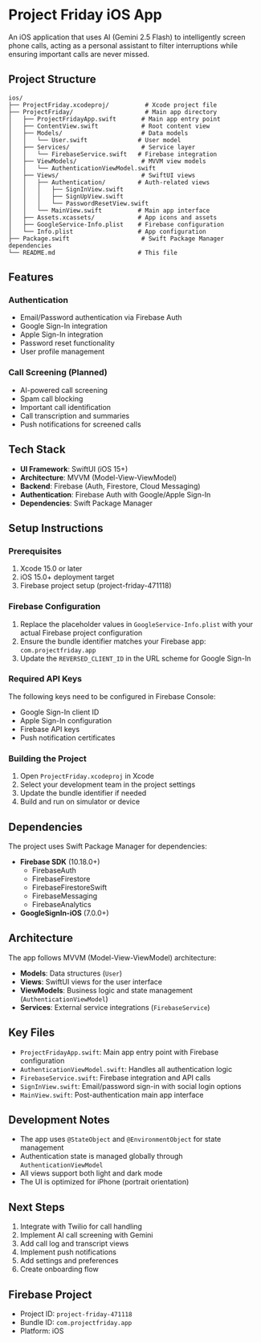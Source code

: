 # Project Friday iOS App

An iOS application that uses AI (Gemini 2.5 Flash) to intelligently screen phone calls, acting as a personal assistant to filter interruptions while ensuring important calls are never missed.

## Project Structure

```
ios/
├── ProjectFriday.xcodeproj/          # Xcode project file
├── ProjectFriday/                    # Main app directory
│   ├── ProjectFridayApp.swift       # Main app entry point
│   ├── ContentView.swift            # Root content view
│   ├── Models/                      # Data models
│   │   └── User.swift              # User model
│   ├── Services/                    # Service layer
│   │   └── FirebaseService.swift   # Firebase integration
│   ├── ViewModels/                  # MVVM view models
│   │   └── AuthenticationViewModel.swift
│   ├── Views/                       # SwiftUI views
│   │   ├── Authentication/         # Auth-related views
│   │   │   ├── SignInView.swift
│   │   │   ├── SignUpView.swift
│   │   │   └── PasswordResetView.swift
│   │   └── MainView.swift          # Main app interface
│   ├── Assets.xcassets/            # App icons and assets
│   ├── GoogleService-Info.plist    # Firebase configuration
│   └── Info.plist                  # App configuration
├── Package.swift                    # Swift Package Manager dependencies
└── README.md                       # This file
```

## Features

### Authentication
- Email/Password authentication via Firebase Auth
- Google Sign-In integration
- Apple Sign-In integration
- Password reset functionality
- User profile management

### Call Screening (Planned)
- AI-powered call screening
- Spam call blocking
- Important call identification
- Call transcription and summaries
- Push notifications for screened calls

## Tech Stack

- **UI Framework**: SwiftUI (iOS 15+)
- **Architecture**: MVVM (Model-View-ViewModel)
- **Backend**: Firebase (Auth, Firestore, Cloud Messaging)
- **Authentication**: Firebase Auth with Google/Apple Sign-In
- **Dependencies**: Swift Package Manager

## Setup Instructions

### Prerequisites
1. Xcode 15.0 or later
2. iOS 15.0+ deployment target
3. Firebase project setup (project-friday-471118)

### Firebase Configuration
1. Replace the placeholder values in `GoogleService-Info.plist` with your actual Firebase project configuration
2. Ensure the bundle identifier matches your Firebase app: `com.projectfriday.app`
3. Update the `REVERSED_CLIENT_ID` in the URL scheme for Google Sign-In

### Required API Keys
The following keys need to be configured in Firebase Console:
- Google Sign-In client ID
- Apple Sign-In configuration
- Firebase API keys
- Push notification certificates

### Building the Project
1. Open `ProjectFriday.xcodeproj` in Xcode
2. Select your development team in the project settings
3. Update the bundle identifier if needed
4. Build and run on simulator or device

## Dependencies

The project uses Swift Package Manager for dependencies:

- **Firebase SDK** (10.18.0+)
  - FirebaseAuth
  - FirebaseFirestore
  - FirebaseFirestoreSwift
  - FirebaseMessaging
  - FirebaseAnalytics
- **GoogleSignIn-iOS** (7.0.0+)

## Architecture

The app follows MVVM (Model-View-ViewModel) architecture:

- **Models**: Data structures (`User`)
- **Views**: SwiftUI views for the user interface
- **ViewModels**: Business logic and state management (`AuthenticationViewModel`)
- **Services**: External service integrations (`FirebaseService`)

## Key Files

- `ProjectFridayApp.swift`: Main app entry point with Firebase configuration
- `AuthenticationViewModel.swift`: Handles all authentication logic
- `FirebaseService.swift`: Firebase integration and API calls
- `SignInView.swift`: Email/password sign-in with social login options
- `MainView.swift`: Post-authentication main app interface

## Development Notes

- The app uses `@StateObject` and `@EnvironmentObject` for state management
- Authentication state is managed globally through `AuthenticationViewModel`
- All views support both light and dark mode
- The UI is optimized for iPhone (portrait orientation)

## Next Steps

1. Integrate with Twilio for call handling
2. Implement AI call screening with Gemini
3. Add call log and transcript views
4. Implement push notifications
5. Add settings and preferences
6. Create onboarding flow

## Firebase Project

- Project ID: `project-friday-471118`
- Bundle ID: `com.projectfriday.app`
- Platform: iOS